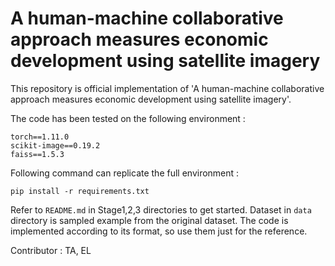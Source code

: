 # A human-machine collaborative approach measures economic development using satellite imagery

This repository is official implementation of 'A human-machine collaborative approach measures economic development using satellite imagery'.

The code has been tested on the following environment :
```
torch==1.11.0
scikit-image==0.19.2
faiss==1.5.3
```

Following command can replicate the full environment :

```pip install -r requirements.txt```

Refer to ```README.md``` in Stage1,2,3 directories to get started. Dataset in ```data``` directory is sampled example from the original dataset. The code is implemented according to its format, so use them just for the reference.
 
Contributor : TA, EL